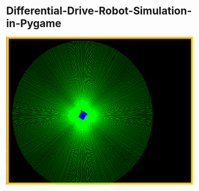 # Differential-Drive-Robot-Simulation-in-Pygame
<div align="center">
  <img src="images/image1.png" alt="Final Image" width="600" height="400" />
</div>
